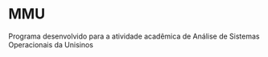 # MMU
Programa desenvolvido para a atividade acadêmica de Análise de Sistemas Operacionais da Unisinos
